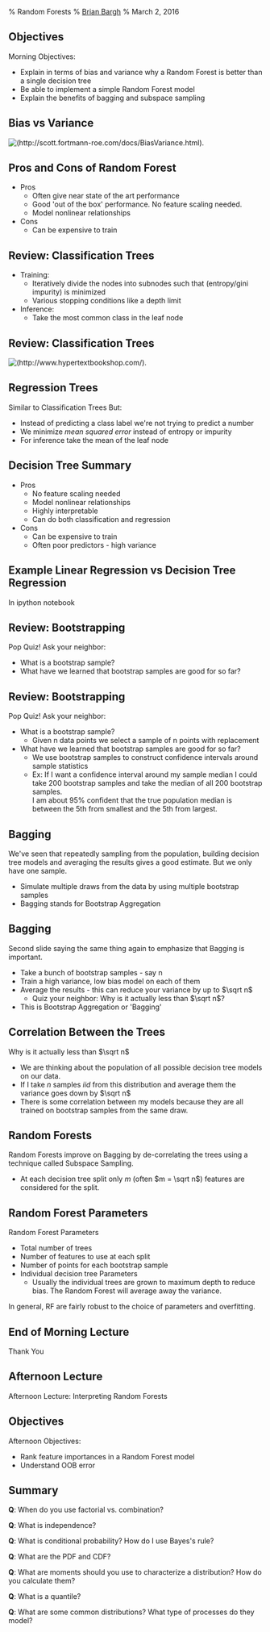% Random Forests
% [Brian Bargh](brian.bargh@gmail.com)
% March 2, 2016

## Objectives

Morning Objectives:

*   Explain in terms of bias and variance why a Random Forest is better than a single decision tree
*   Be able to implement a simple Random Forest model
*   Explain the benefits of bagging and subspace sampling

##  Bias vs Variance

![(http://scott.fortmann-roe.com/docs/BiasVariance.html).](images/biasvsvariance.png)

## Pros and Cons of Random Forest

* Pros
    - Often give near state of the art performance
    - Good 'out of the box' performance.  No feature scaling needed.
    - Model nonlinear relationships
* Cons
    - Can be expensive to train

## Review: Classification Trees

 * Training:
    - Iteratively divide the nodes into subnodes such that (entropy/gini impurity) is minimized
    - Various stopping conditions like a depth limit
 * Inference:
    - Take the most common class in the leaf node

## Review: Classification Trees

 ![(http://www.hypertextbookshop.com/).](images/decision_tree.jpg)

## Regression Trees

Similar to Classification Trees But:

* Instead of predicting a class label we're not trying to predict a number
* We minimize *mean squared error* instead of entropy or impurity
* For inference take the mean of the leaf node

## Decision Tree Summary

* Pros
    - No feature scaling needed
    - Model nonlinear relationships
    - Highly interpretable
    - Can do both classification and regression
* Cons
    - Can be expensive to train
    - Often poor predictors - high variance

## Example Linear Regression vs Decision Tree Regression

In ipython notebook

## Review: Bootstrapping

Pop Quiz!  Ask your neighbor:

* What is a bootstrap sample?
* What have we learned that bootstrap samples are good for so far?

## Review: Bootstrapping

Pop Quiz!  Ask your neighbor:

* What is a bootstrap sample?
    - Given n data points we select a sample of n points with replacement
* What have we learned that bootstrap samples are good for so far?
    - We use bootstrap samples to construct confidence intervals around sample statistics
    - Ex: If I want a confidence interval around my sample median I could take 200
      bootstrap samples and take the median of all 200 bootstrap samples.  
      I am about 95% confident that the true population median is between the
      5th from smallest and the 5th from largest.  

## Bagging

We've seen that repeatedly sampling from the population, building decision tree
models and averaging the results gives a good estimate.  But we only have
one sample.  

* Simulate multiple draws from the data by using multiple bootstrap samples
* Bagging stands for Bootstrap Aggregation

## Bagging

Second slide saying the same thing again to emphasize that Bagging is important.

* Take a bunch of bootstrap samples - say n
* Train a high variance, low bias model on each of them
* Average the results - this can reduce your variance by up to $\sqrt n$
    - Quiz your neighbor: Why is it actually less than $\sqrt n$?
* This is Bootstrap Aggregation or 'Bagging'


## Correlation Between the Trees

Why is it actually less than $\sqrt n$

* We are thinking about the population of all possible decision tree models on our data.
* If I take $n$ samples *iid* from this distribution and average them the variance goes down by $\sqrt n$
* There is some correlation between my models because they are all trained on bootstrap samples from the same draw.

## Random Forests

Random Forests improve on Bagging by de-correlating the trees using a technique called Subspace Sampling.

* At each decision tree split only $m$ (often $m = \sqrt n$) features are considered for the split.

## Random Forest Parameters

Random Forest Parameters

* Total number of trees
* Number of features to use at each split
* Number of points for each bootstrap sample
* Individual decision tree Parameters
    - Usually the individual trees are grown to maximum depth to reduce bias.  The Random Forest will average away the variance.

In general, RF are fairly robust to the choice of parameters and overfitting.

## End of Morning Lecture

Thank You

## Afternoon Lecture

Afternoon Lecture: Interpreting Random Forests

## Objectives

Afternoon Objectives:

*   Rank feature importances in a Random Forest model
*   Understand OOB error

##  Summary

**Q**:  When do you use factorial vs. combination?

**Q**:  What is independence?

**Q**:  What is conditional probability? How do I use Bayes's rule?

**Q**:  What are the PDF and CDF?

**Q**:  What are moments should you use to characterize a distribution?  How do you calculate them?

**Q**:  What is a quantile?

**Q**:  What are some common distributions?  What type of processes do they model?
